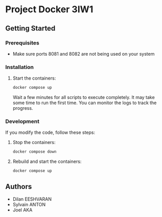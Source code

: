 # Project Docker 3IW1

## Getting Started

### Prerequisites

* Make sure ports 8081 and 8082 are not being used on your system

### Installation

1. Start the containers:

   ```bash
   docker compose up
   ```

   Wait a few minutes for all scripts to execute completely.
   It may take some time to run the first time.
   You can monitor the logs to track the progress.

### Development

If you modify the code, follow these steps:

1. Stop the containers:

   ```bash
   docker compose down
   ```

2. Rebuild and start the containers:

   ```bash
   docker compose up
   ```

## Authors

* Dilan EESHVARAN
* Sylvain ANTON
* Joel AKA
